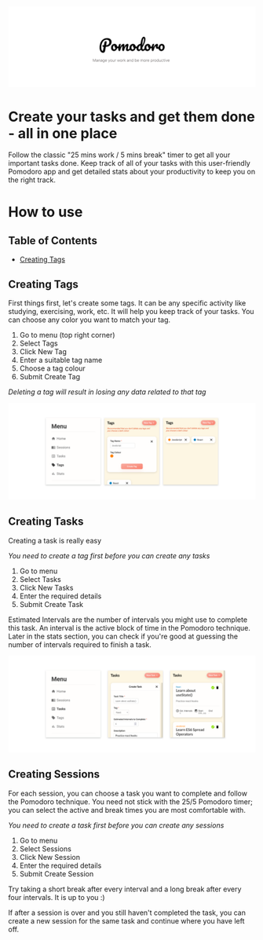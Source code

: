 ![Pomodoro Logo](https://github.com/nithinmanoj10/Genskill-Project/blob/main/Design%20Images/Pomodoro%20logo.png?raw=true)

# Create your tasks and get them done - all in one place

<p>Follow the classic "25 mins work / 5 mins break" timer to get all your important tasks done. Keep track of all of your tasks with this user-friendly Pomodoro app and get detailed stats about your productivity to keep you on the right track.</p>

# How to use

## Table of Contents

- [Creating Tags <a name="create-tag"></a>](#creating-tags-)

## Creating Tags <a name="create-tag"></a>

<p>First things first, let's create some tags. It can be any specific activity like studying, exercising, work, etc. It will help you keep track of your tasks. You can choose any color you want to match your tag.</p>

1. Go to menu (top right corner)
2. Select Tags
3. Click New Tag
4. Enter a suitable tag name
5. Choose a tag colour
6. Submit Create Tag

_Deleting a tag will result in losing any data related to that tag_

![Creating-A-Tag](https://github.com/nithinmanoj10/Genskill-Project/blob/main/Design%20Images/create%20tag.png?raw=true)

## Creating Tasks

<p>Creating a task is really easy</p>

_You need to create a tag first before you can create any tasks_

1. Go to menu
2. Select Tasks
3. Click New Tasks
4. Enter the required details
5. Submit Create Task

<p>Estimated Intervals are the number of intervals you might use to complete this task. An interval is the active block of time in the Pomodoro technique. Later in the stats section, you can check if you're good at guessing the number of intervals required to finish a task.</p>

![Create-a-task](https://github.com/nithinmanoj10/Genskill-Project/blob/main/Design%20Images/create%20task.png?raw=true)

## Creating Sessions

<p>For each session, you can choose a task you want to complete and follow the Pomodoro technique. You need not stick with the 25/5 Pomodoro timer; you can select the active and break times you are most comfortable with.</p>

_You need to create a task first before you can create any sessions_

1. Go to menu
2. Select Sessions
3. Click New Session
4. Enter the required details
5. Submit Create Session

<p>Try taking a short break after every interval and a long break after every four intervals. It is up to you :)</p>

<p>If after a session is over and you still haven't completed the task, you can create a new session for the same task and continue where you have left off.</p>
